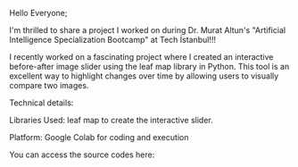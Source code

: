 Hello Everyone;

I'm thrilled to share a project I worked on during Dr. Murat Altun's "Artificial Intelligence Specialization Bootcamp" at Tech İstanbul!!!

I recently worked on a fascinating project where I created an interactive before-after image slider using the leaf map library in Python. This tool is an excellent way to highlight changes over time by allowing users to visually compare two images.



Technical details:

Libraries Used: leaf map to create the interactive slider.

Platform: Google Colab for coding and execution

You can access the source codes here:
